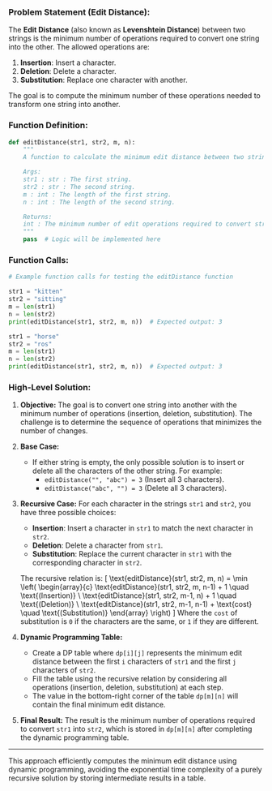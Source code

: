 ### Problem Statement (Edit Distance):
The **Edit Distance** (also known as **Levenshtein Distance**) between two strings is the minimum number of operations required to convert one string into the other. The allowed operations are:
1. **Insertion**: Insert a character.
2. **Deletion**: Delete a character.
3. **Substitution**: Replace one character with another.

The goal is to compute the minimum number of these operations needed to transform one string into another.

### Function Definition:
```python
def editDistance(str1, str2, m, n):
    """
    A function to calculate the minimum edit distance between two strings.

    Args:
    str1 : str : The first string.
    str2 : str : The second string.
    m : int : The length of the first string.
    n : int : The length of the second string.

    Returns:
    int : The minimum number of edit operations required to convert str1 to str2.
    """
    pass  # Logic will be implemented here
```

### Function Calls:
```python
# Example function calls for testing the editDistance function

str1 = "kitten"
str2 = "sitting"
m = len(str1)
n = len(str2)
print(editDistance(str1, str2, m, n))  # Expected output: 3

str1 = "horse"
str2 = "ros"
m = len(str1)
n = len(str2)
print(editDistance(str1, str2, m, n))  # Expected output: 3
```

### High-Level Solution:

1. **Objective:**
   The goal is to convert one string into another with the minimum number of operations (insertion, deletion, substitution). The challenge is to determine the sequence of operations that minimizes the number of changes.

2. **Base Case:**
   - If either string is empty, the only possible solution is to insert or delete all the characters of the other string. For example:
     - `editDistance("", "abc") = 3` (Insert all 3 characters).
     - `editDistance("abc", "") = 3` (Delete all 3 characters).

3. **Recursive Case:**
   For each character in the strings `str1` and `str2`, you have three possible choices:
   - **Insertion**: Insert a character in `str1` to match the next character in `str2`.
   - **Deletion**: Delete a character from `str1`.
   - **Substitution**: Replace the current character in `str1` with the corresponding character in `str2`.

   The recursive relation is:
   \[
   \text{editDistance}(str1, str2, m, n) = \min \left(
       \begin{array}{c}
       \text{editDistance}(str1, str2, m, n-1) + 1 \quad \text{(Insertion)} \\
       \text{editDistance}(str1, str2, m-1, n) + 1 \quad \text{(Deletion)} \\
       \text{editDistance}(str1, str2, m-1, n-1) + \text{cost} \quad \text{(Substitution)}
       \end{array}
   \right)
   \]
   Where the `cost` of substitution is `0` if the characters are the same, or `1` if they are different.

4. **Dynamic Programming Table:**
   - Create a DP table where `dp[i][j]` represents the minimum edit distance between the first `i` characters of `str1` and the first `j` characters of `str2`.
   - Fill the table using the recursive relation by considering all operations (insertion, deletion, substitution) at each step.
   - The value in the bottom-right corner of the table `dp[m][n]` will contain the final minimum edit distance.

5. **Final Result:**
   The result is the minimum number of operations required to convert `str1` into `str2`, which is stored in `dp[m][n]` after completing the dynamic programming table.

---

This approach efficiently computes the minimum edit distance using dynamic programming, avoiding the exponential time complexity of a purely recursive solution by storing intermediate results in a table.
